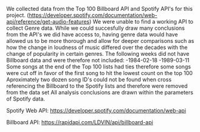 We collected data from the Top 100 Billboard API and Spotify API's for this project. (https://developer.spotify.com/documentation/web-api/reference/get-audio-features) 
We were unable to find a working API to collect Genre data. While we could succesfully draw many conclusions from the API's we did have access to, having genre data would have allowed us to be more thorough and allow for deeper comparisons such as how the change in loudness of music differed over the decades with the change of popularity in certain genres. 
The following weeks did not have Billboard data and were therefore not included:
  -1984-02-18
  -1989-03-11
Some songs at the end of the Top 100 lists had ties therefore some songs were cut off in favor of the first song to hit the lowest count on the top 100
Aproximately two dozen song ID's could not be found when cross referencing the Billboard to the Spotify lists and therefore were removed from the data set
All analysis conclusions are drawn within the parameters of Spotify data. 


Spotify Web API: https://developer.spotify.com/documentation/web-api

Billboard API: https://rapidapi.com/LDVIN/api/billboard-api
